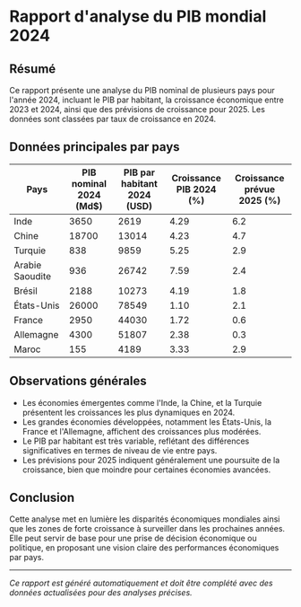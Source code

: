 
# Rapport d'analyse du PIB mondial 2024

## Résumé
Ce rapport présente une analyse du PIB nominal de plusieurs pays pour l'année 2024, incluant le PIB par habitant, la croissance économique entre 2023 et 2024, ainsi que des prévisions de croissance pour 2025. Les données sont classées par taux de croissance en 2024.

## Données principales par pays

| Pays           | PIB nominal 2024 (Md$) | PIB par habitant 2024 (USD) | Croissance PIB 2024 (%) | Croissance prévue 2025 (%) |
|----------------|------------------------|-----------------------------|------------------------|----------------------------|
| Inde           | 3650                   | 2619                        | 4.29                   | 6.2                        |
| Chine          | 18700                  | 13014                       | 4.23                   | 4.7                        |
| Turquie        | 838                    | 9859                        | 5.25                   | 2.9                        |
| Arabie Saoudite| 936                    | 26742                       | 7.59                   | 2.4                        |
| Brésil         | 2188                   | 10273                       | 4.19                   | 1.8                        |
| États-Unis     | 26000                  | 78549                       | 1.10                   | 2.1                        |
| France         | 2950                   | 44030                       | 1.72                   | 0.6                        |
| Allemagne      | 4300                   | 51807                       | 2.38                   | 0.3                        |
| Maroc          | 155                    | 4189                        | 3.33                   | 2.9                        |

## Observations générales
- Les économies émergentes comme l'Inde, la Chine, et la Turquie présentent les croissances les plus dynamiques en 2024.
- Les grandes économies développées, notamment les États-Unis, la France et l'Allemagne, affichent des croissances plus modérées.
- Le PIB par habitant est très variable, reflétant des différences significatives en termes de niveau de vie entre pays.
- Les prévisions pour 2025 indiquent généralement une poursuite de la croissance, bien que moindre pour certaines économies avancées.

## Conclusion
Cette analyse met en lumière les disparités économiques mondiales ainsi que les zones de forte croissance à surveiller dans les prochaines années. Elle peut servir de base pour une prise de décision économique ou politique, en proposant une vision claire des performances économiques par pays.

---

*Ce rapport est généré automatiquement et doit être complété avec des données actualisées pour des analyses précises.*
